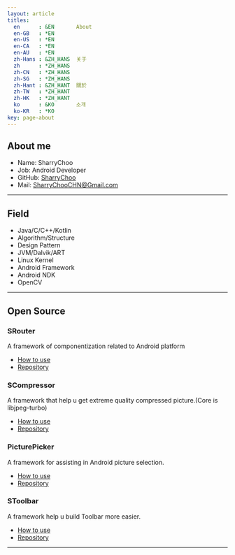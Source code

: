 ```yaml
---
layout: article
titles:
  en      : &EN       About
  en-GB   : *EN
  en-US   : *EN
  en-CA   : *EN
  en-AU   : *EN
  zh-Hans : &ZH_HANS  关于
  zh      : *ZH_HANS
  zh-CN   : *ZH_HANS
  zh-SG   : *ZH_HANS
  zh-Hant : &ZH_HANT  關於
  zh-TW   : *ZH_HANT
  zh-HK   : *ZH_HANT
  ko      : &KO       소개
  ko-KR   : *KO
key: page-about
---
```


## About me
- Name: SharryChoo
- Job: Android Developer
- GitHub: [SharryChoo](https://github.com/SharryChoo)
- Mail: SharryChooCHN@Gmail.com

---

## Field
- Java/C/C++/Kotlin
- Algorithm/Structure
- Design Pattern
- JVM/Dalvik/ART
- Linux Kernel
- Android Framework
- Android NDK
- OpenCV

---

## Open Source
### SRouter
A framework of componentization related to Android platform
- [How to use](https://github.com/SharryChoo/SRouter/blob/release/README.md)
- [Repository](https://github.com/SharryChoo/SRouter)

### SCompressor
A framework that help u get extreme quality compressed picture.(Core is libjpeg-turbo)
- [How to use](https://github.com/SharryChoo/SCompressor/blob/release/README.md)
- [Repository](https://github.com/SharryChoo/SCompressor)

### PicturePicker
A framework for assisting in Android picture selection.
- [How to use](https://github.com/SharryChoo/PicturePicker/blob/release/README.md)
- [Repository](https://github.com/SharryChoo/PicturePicker)

### SToolbar
A framework help u build Toolbar more easier.
- [How to use](https://juejin.im/post/5bb099ff5188255c6a044ce2)
- [Repository](https://github.com/SharryChoo/SToolbar)

---